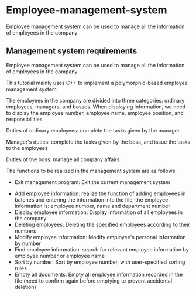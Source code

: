 # Employee-management-system
Employee management system can be used to manage all the information of employees in the company

## Management system requirements

Employee management system can be used to manage all the information of employees in the company

This tutorial mainly uses C++ to implement a polymorphic-based employee management system


The employees in the company are divided into three categories: ordinary employees, managers, and bosses. When displaying information, we need to display the employee number, employee name, employee position, and responsibilities

Duties of ordinary employees: complete the tasks given by the manager

Manager's duties: complete the tasks given by the boss, and issue the tasks to the employees

Duties of the boss: manage all company affairs

The functions to be realized in the management system are as follows.

* Exit management program: Exit the current management system

- Add employee information: realize the function of adding employees in batches and entering the information into the file, the employee information is: employee number, name and department number
- Display employee information: Display information of all employees in the company
- Deleting employees: Deleting the specified employees according to their numbers
- Modify employee information: Modify employee's personal information by number
- Find employee information: search for relevant employee information by employee number or employee name
- Sort by number: Sort by employee number, with user-specified sorting rules
- Empty all documents: Empty all employee information recorded in the file (need to confirm again before emptying to prevent accidental deletion)
